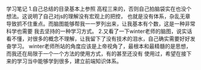 学习笔记
1.自己总结的目录基本上参照 高程三来的，否则自己拍脑袋实在也没个想法。这说明了自己对js的理解没有宏观上的把控，
也就是没有体系，杂乱无章导致抓不住重点。而脑图能够帮我一一罗列出来，让我基本有个数，这是一种非常科学也需要
我去坚持的一种学习方式。
2.又看了一下winter老师的脑图，说实话看不懂，对很多的概念不理解，让我留下了没有技术的泪水，自己确实需要好好发奋学习。
winter老师所站的角度应该是上帝视角了，最根本和最精髓的是思想，而我还在局限于一个一个方法的使用方式，有的甚至还没有
使用过，希望在接下来的学习当中能够学到很多，建立前端知识体系。